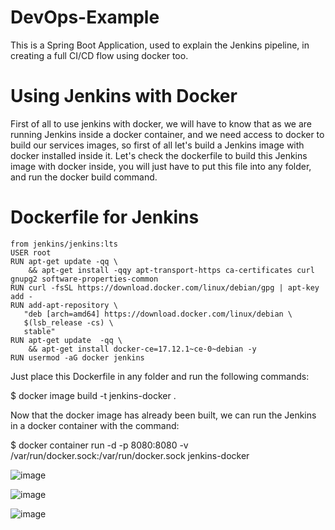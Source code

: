 # DevOps-Example
This is a Spring Boot Application, used to explain the Jenkins pipeline, in creating a full CI/CD flow using docker too.

# Using Jenkins with Docker
First of all to use jenkins with docker, we will have to know that as we are running Jenkins inside a docker container, and we need access to docker to
build our services images, so first of all let's build a Jenkins image with docker installed inside it. Let's check the dockerfile to 
build this Jenkins image with docker inside, you will just have to put this file into any folder, and run the docker build command.

# Dockerfile for Jenkins
```
from jenkins/jenkins:lts
USER root
RUN apt-get update -qq \
    && apt-get install -qqy apt-transport-https ca-certificates curl gnupg2 software-properties-common
RUN curl -fsSL https://download.docker.com/linux/debian/gpg | apt-key add -
RUN add-apt-repository \
   "deb [arch=amd64] https://download.docker.com/linux/debian \
   $(lsb_release -cs) \
   stable"
RUN apt-get update  -qq \
    && apt-get install docker-ce=17.12.1~ce-0~debian -y
RUN usermod -aG docker jenkins
```

Just place this Dockerfile in any folder and run the following commands:

$ docker image build -t jenkins-docker .

Now that the docker image has already been built, we can run the Jenkins in a docker container with the command:

$ docker container run -d -p 8080:8080 -v /var/run/docker.sock:/var/run/docker.sock jenkins-docker

![image](https://github.com/user-attachments/assets/74e157ed-a3db-4ddd-9540-8ea625652051)


![image](https://github.com/user-attachments/assets/628118e9-6aca-448f-8aa9-c8e3fb03ab58)


![image](https://github.com/user-attachments/assets/89bdd740-6e95-4b5d-a345-d0fb9e749547)


